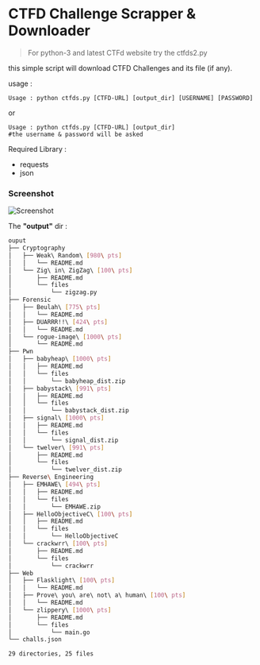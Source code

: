# CTFD Challenge Scrapper & Downloader

> For python-3 and latest CTFd website try the ctfds2.py


this simple script will download CTFD Challenges and its file (if any).

usage :

    Usage : python ctfds.py [CTFD-URL] [output_dir] [USERNAME] [PASSWORD]

or

    Usage : python ctfds.py [CTFD-URL] [output_dir]
    #the username & password will be asked

Required Library :

* requests
* json

### Screenshot
![Screenshot](./screenshot.png)

The __"output"__ dir :
```bash
ouput
├── Cryptography
│   ├── Weak\ Random\ [980\ pts]
│   │   └── README.md
│   └── Zig\ in\ ZigZag\ [100\ pts]
│       ├── README.md
│       └── files
│           └── zigzag.py
├── Forensic
│   ├── Beulah\ [775\ pts]
│   │   └── README.md
│   ├── DUARRR!!\ [424\ pts]
│   │   └── README.md
│   └── rogue-image\ [1000\ pts]
│       └── README.md
├── Pwn
│   ├── babyheap\ [1000\ pts]
│   │   ├── README.md
│   │   └── files
│   │       └── babyheap_dist.zip
│   ├── babystack\ [991\ pts]
│   │   ├── README.md
│   │   └── files
│   │       └── babystack_dist.zip
│   ├── signal\ [1000\ pts]
│   │   ├── README.md
│   │   └── files
│   │       └── signal_dist.zip
│   └── twelver\ [991\ pts]
│       ├── README.md
│       └── files
│           └── twelver_dist.zip
├── Reverse\ Engineering
│   ├── EMHAWE\ [494\ pts]
│   │   ├── README.md
│   │   └── files
│   │       └── EMHAWE.zip
│   ├── HelloObjectiveC\ [100\ pts]
│   │   ├── README.md
│   │   └── files
│   │       └── HelloObjectiveC
│   └── crackwrr\ [100\ pts]
│       ├── README.md
│       └── files
│           └── crackwrr
├── Web
│   ├── Flasklight\ [100\ pts]
│   │   └── README.md
│   ├── Prove\ you\ are\ not\ a\ human\ [100\ pts]
│   │   └── README.md
│   └── zlippery\ [1000\ pts]
│       ├── README.md
│       └── files
│           └── main.go
└── challs.json

29 directories, 25 files
```
